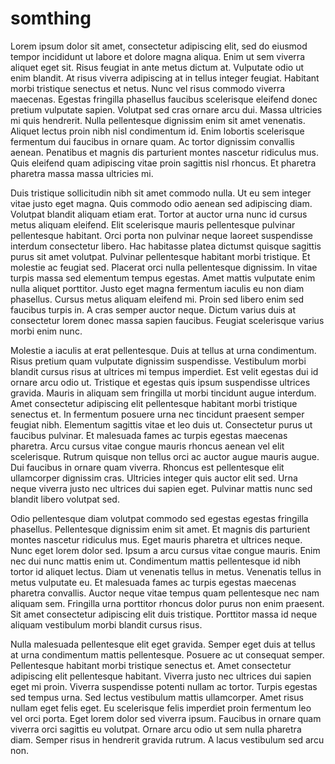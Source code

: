 # somthing
Lorem ipsum dolor sit amet, consectetur adipiscing elit, sed do eiusmod tempor incididunt ut labore et dolore magna aliqua. Enim ut sem viverra aliquet eget sit. Risus feugiat in ante metus dictum at. Vulputate odio ut enim blandit. At risus viverra adipiscing at in tellus integer feugiat. Habitant morbi tristique senectus et netus. Nunc vel risus commodo viverra maecenas. Egestas fringilla phasellus faucibus scelerisque eleifend donec pretium vulputate sapien. Volutpat sed cras ornare arcu dui. Massa ultricies mi quis hendrerit. Nulla pellentesque dignissim enim sit amet venenatis. Aliquet lectus proin nibh nisl condimentum id. Enim lobortis scelerisque fermentum dui faucibus in ornare quam. Ac tortor dignissim convallis aenean. Penatibus et magnis dis parturient montes nascetur ridiculus mus. Quis eleifend quam adipiscing vitae proin sagittis nisl rhoncus. Et pharetra pharetra massa massa ultricies mi.

Duis tristique sollicitudin nibh sit amet commodo nulla. Ut eu sem integer vitae justo eget magna. Quis commodo odio aenean sed adipiscing diam. Volutpat blandit aliquam etiam erat. Tortor at auctor urna nunc id cursus metus aliquam eleifend. Elit scelerisque mauris pellentesque pulvinar pellentesque habitant. Orci porta non pulvinar neque laoreet suspendisse interdum consectetur libero. Hac habitasse platea dictumst quisque sagittis purus sit amet volutpat. Pulvinar pellentesque habitant morbi tristique. Et molestie ac feugiat sed. Placerat orci nulla pellentesque dignissim. In vitae turpis massa sed elementum tempus egestas. Amet mattis vulputate enim nulla aliquet porttitor. Justo eget magna fermentum iaculis eu non diam phasellus. Cursus metus aliquam eleifend mi. Proin sed libero enim sed faucibus turpis in. A cras semper auctor neque. Dictum varius duis at consectetur lorem donec massa sapien faucibus. Feugiat scelerisque varius morbi enim nunc.

Molestie a iaculis at erat pellentesque. Duis at tellus at urna condimentum. Risus pretium quam vulputate dignissim suspendisse. Vestibulum morbi blandit cursus risus at ultrices mi tempus imperdiet. Est velit egestas dui id ornare arcu odio ut. Tristique et egestas quis ipsum suspendisse ultrices gravida. Mauris in aliquam sem fringilla ut morbi tincidunt augue interdum. Amet consectetur adipiscing elit pellentesque habitant morbi tristique senectus et. In fermentum posuere urna nec tincidunt praesent semper feugiat nibh. Elementum sagittis vitae et leo duis ut. Consectetur purus ut faucibus pulvinar. Et malesuada fames ac turpis egestas maecenas pharetra. Arcu cursus vitae congue mauris rhoncus aenean vel elit scelerisque. Rutrum quisque non tellus orci ac auctor augue mauris augue. Dui faucibus in ornare quam viverra. Rhoncus est pellentesque elit ullamcorper dignissim cras. Ultricies integer quis auctor elit sed. Urna neque viverra justo nec ultrices dui sapien eget. Pulvinar mattis nunc sed blandit libero volutpat sed.

Odio pellentesque diam volutpat commodo sed egestas egestas fringilla phasellus. Pellentesque dignissim enim sit amet. Et magnis dis parturient montes nascetur ridiculus mus. Eget mauris pharetra et ultrices neque. Nunc eget lorem dolor sed. Ipsum a arcu cursus vitae congue mauris. Enim nec dui nunc mattis enim ut. Condimentum mattis pellentesque id nibh tortor id aliquet lectus. Diam ut venenatis tellus in metus. Venenatis tellus in metus vulputate eu. Et malesuada fames ac turpis egestas maecenas pharetra convallis. Auctor neque vitae tempus quam pellentesque nec nam aliquam sem. Fringilla urna porttitor rhoncus dolor purus non enim praesent. Sit amet consectetur adipiscing elit duis tristique. Porttitor massa id neque aliquam vestibulum morbi blandit cursus risus.

Nulla malesuada pellentesque elit eget gravida. Semper eget duis at tellus at urna condimentum mattis pellentesque. Posuere ac ut consequat semper. Pellentesque habitant morbi tristique senectus et. Amet consectetur adipiscing elit pellentesque habitant. Viverra justo nec ultrices dui sapien eget mi proin. Viverra suspendisse potenti nullam ac tortor. Turpis egestas sed tempus urna. Sed lectus vestibulum mattis ullamcorper. Amet risus nullam eget felis eget. Eu scelerisque felis imperdiet proin fermentum leo vel orci porta. Eget lorem dolor sed viverra ipsum. Faucibus in ornare quam viverra orci sagittis eu volutpat. Ornare arcu odio ut sem nulla pharetra diam. Semper risus in hendrerit gravida rutrum. A lacus vestibulum sed arcu non.
